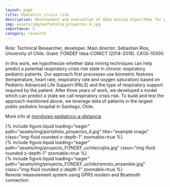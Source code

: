 ```yaml
---
layout: page
title: Pediatric crisis risk
description: Development and evaluation of data mining algorithms for predicting crisis risk in outpatients of a pediatric hospital FONDEF Idea-CONICT (2014-2016)
img: assets/img/portafolio_proyectos_4.jpg
importance: 2
category: research
---
```



Role: Technical Researcher, developer. 
Main director: Sebastian Ríos, University of Chile. 
Grant: FONDEF Idea-CONICT (2014-2016). CA13i-10300.

In this work, we hypothesize whether data mining techniques can help predict a potential respiratory crisis risk state in chronic respiratory pediatric patients. Our approach first processes use biometric features (temperature, heart rate, respiratory rate and oxygen saturation) based on Pediatric Advanced Life Support (PALS) and the type of respiratory support required by the patient. After three years of work, we developed a model which can predict a state we call respiratory crisis risk. To build and test the approach mentioned above, we leverage data of patients in the largest public pediatric hospital in Santiago, Chile. 

More info at <a href="https://www.dii.uchile.cl/2015/01/17/investigacion-con-impacto-monitoreo-pediatrico-a-distancia/">monitoreo-pediatrico-a-distancia</a>

<div class="row">
    <div class="col-sm mt-3 mt-md-0">
        {% include figure.liquid loading="eager" path="assets/img/portafolio_proyectos_4.jpg" title="example image" class="img-fluid rounded z-depth-1" zoomable=true %}
    </div>
    <div class="col-sm mt-3 mt-md-0">
        {% include figure.liquid loading="eager" path="assets/img/proyecto_FONDEF_uchile/cajita.jpg" class="img-fluid rounded z-depth-1" zoomable=true  %}
    </div>
    <div class="col-sm mt-3 mt-md-0">
        {% include figure.liquid loading="eager" path="assets/img/proyecto_FONDEF_uchile/remoto_ensamble.jpg" class="img-fluid rounded z-depth-1" zoomable=true  %}
    </div>
</div>
<div class="caption">
    Remote measurement system using GPRS modem and Bluetooth connection
</div>